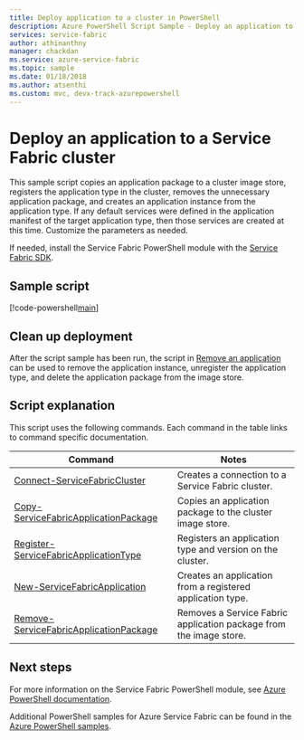 ```yaml
---
title: Deploy application to a cluster in PowerShell
description: Azure PowerShell Script Sample - Deploy an application to a Service Fabric cluster.
services: service-fabric
author: athinanthny
manager: chackdan
ms.service: azure-service-fabric
ms.topic: sample
ms.date: 01/18/2018
ms.author: atsenthi
ms.custom: mvc, devx-track-azurepowershell
---
```


# Deploy an application to a Service Fabric cluster

This sample script copies an application package to a cluster image store, registers the application type in the cluster, removes the unnecessary application package, and creates an application instance from the application type.  If any default services were defined in the application manifest of the target application type, then those services are created at this time. Customize the parameters as needed. 

If needed, install the Service Fabric PowerShell module with the [Service Fabric SDK](../service-fabric-get-started.md). 

## Sample script

[!code-powershell[main](../../../powershell_scripts/service-fabric/deploy-application/deploy-application.ps1 "Deploy an application to a cluster")]

## Clean up deployment 

After the script sample has been run, the script in [Remove an application](service-fabric-powershell-remove-application.md) can be used to remove the application instance, unregister the application type, and delete the application package from the image store.

## Script explanation

This script uses the following commands. Each command in the table links to command specific documentation.

| Command | Notes |
|---|---|
|[Connect-ServiceFabricCluster](/powershell/module/servicefabric/connect-servicefabriccluster)| Creates a connection to a Service Fabric cluster. |
|[Copy-ServiceFabricApplicationPackage](/powershell/module/servicefabric/copy-servicefabricapplicationpackage) | Copies an application package to the cluster image store.  |
|[Register-ServiceFabricApplicationType](/powershell/module/servicefabric/register-servicefabricapplicationtype)| Registers an application type and version on the cluster. |
|[New-ServiceFabricApplication](/powershell/module/servicefabric/new-servicefabricapplication)| Creates an application from a registered application type. |
| [Remove-ServiceFabricApplicationPackage](/powershell/module/servicefabric/remove-servicefabricapplicationpackage) | Removes a Service Fabric application package from the image store.|

## Next steps

For more information on the Service Fabric PowerShell module, see [Azure PowerShell documentation](/powershell/azure/service-fabric/overview).

Additional PowerShell samples for Azure Service Fabric can be found in the [Azure PowerShell samples](../service-fabric-powershell-samples.md).
